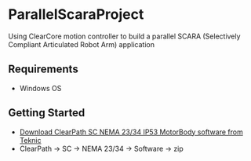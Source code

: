 # ParallelScaraProject
Using ClearCore motion controller to build a parallel SCARA (Selectively Compliant Articulated Robot Arm) application

## Requirements
- Windows OS

## Getting Started
- [Download ClearPath SC NEMA 23/34 IP53 MotorBody software from Teknic](https://www.teknic.com/downloads/)
- ClearPath -> SC -> NEMA 23/34 -> Software -> zip